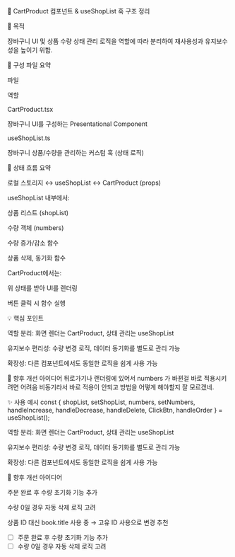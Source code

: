🛒 CartProduct 컴포넌트 & useShopList 훅 구조 정리

📌 목적

장바구니 UI 및 상품 수량 상태 관리 로직을 역할에 따라 분리하여 재사용성과 유지보수성을 높이기 위함.

📂 구성 파일 요약

파일

역할

CartProduct.tsx

장바구니 UI를 구성하는 Presentational Component

useShopList.ts

장바구니 상품/수량을 관리하는 커스텀 훅 (상태 로직)

🔁 상태 흐름 요약

로컬 스토리지 ↔ useShopList ↔ CartProduct (props)

useShopList 내부에서:

상품 리스트 (shopList)

수량 객체 (numbers)

수량 증가/감소 함수

상품 삭제, 동기화 함수

CartProduct에서는:

위 상태를 받아 UI를 렌더링

버튼 클릭 시 함수 실행

💡 핵심 포인트

역할 분리: 화면 렌더는 CartProduct, 상태 관리는 useShopList

유지보수 편리성: 수량 변경 로직, 데이터 동기화를 별도로 관리 가능

확장성: 다른 컴포넌트에서도 동일한 로직을 쉽게 사용 가능

🔧 향후 개선 아이디어
뒤로가기나 랜더링에 있어서 numbers 가 바뀐걸 바로 적용시키려면 어려움
비동기라서 바로 적용이 안되고 방법을 어떻게 해야할지 잘 모르겠네.

✨ 사용 예시
const {
shopList,
setShopList,
numbers,
setNumbers,
handleIncrease,
handleDecrease,
handleDelete,
ClickBtn,
handleOrder
} = useShopList();

<CartProduct
  data={shopList}
  setData={setShopList}
  state={numbers}
  setState={setNumbers}
/>

역할 분리: 화면 렌더는 CartProduct, 상태 관리는 useShopList

유지보수 편리성: 수량 변경 로직, 데이터 동기화를 별도로 관리 가능

확장성: 다른 컴포넌트에서도 동일한 로직을 쉽게 사용 가능

🔧 향후 개선 아이디어

주문 완료 후 수량 초기화 기능 추가

수량 0일 경우 자동 삭제 로직 고려

상품 ID 대신 book.title 사용 중 → 고유 ID 사용으로 변경 추천

- [ ] 주문 완료 후 수량 초기화 기능 추가
- [ ] 수량 0일 경우 자동 삭제 로직 고려
